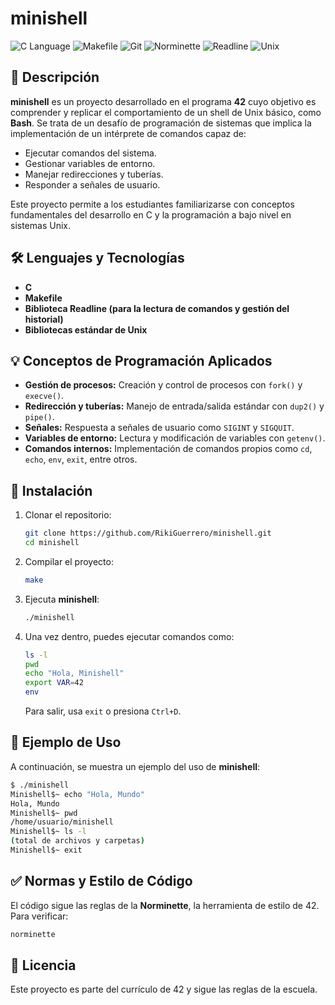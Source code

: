 # minishell

![C Language](https://img.shields.io/badge/C-Programming-blue.svg) ![Makefile](https://img.shields.io/badge/Makefile-Build-orange.svg) ![Git](https://img.shields.io/badge/Git-Version%20Control-red.svg) ![Norminette](https://img.shields.io/badge/Norminette-Code%20Style-brightgreen.svg) ![Readline](https://img.shields.io/badge/Readline-CLI-lightgrey.svg) ![Unix](https://img.shields.io/badge/Unix-System-critical.svg)

## 📌 Descripción

**minishell** es un proyecto desarrollado en el programa **42** cuyo objetivo es comprender y replicar el comportamiento de un shell de Unix básico, como **Bash**. Se trata de un desafío de programación de sistemas que implica la implementación de un intérprete de comandos capaz de:
- Ejecutar comandos del sistema.
- Gestionar variables de entorno.
- Manejar redirecciones y tuberías.
- Responder a señales de usuario.

Este proyecto permite a los estudiantes familiarizarse con conceptos fundamentales del desarrollo en C y la programación a bajo nivel en sistemas Unix.

## 🛠 Lenguajes y Tecnologías

- **C**
- **Makefile**
- **Biblioteca Readline (para la lectura de comandos y gestión del historial)**
- **Bibliotecas estándar de Unix**

## 💡 Conceptos de Programación Aplicados

- **Gestión de procesos:** Creación y control de procesos con ``fork()`` y ``execve()``.
- **Redirección y tuberías:** Manejo de entrada/salida estándar con ``dup2()`` y ``pipe()``.
- **Señales:** Respuesta a señales de usuario como ``SIGINT`` y ``SIGQUIT``.
- **Variables de entorno:** Lectura y modificación de variables con ``getenv()``.
- **Comandos internos:** Implementación de comandos propios como ``cd``, ``echo``, ``env``, ``exit``, entre otros.

## 🚀 Instalación

1. Clonar el repositorio:
   ```bash
   git clone https://github.com/RikiGuerrero/minishell.git
   cd minishell
2. Compilar el proyecto:
   ```bash
   make
   ```
3. Ejecuta **minishell**:
   ```bash
   ./minishell
   ```
4. Una vez dentro, puedes ejecutar comandos como:
   ```bash
   ls -l
   pwd
   echo "Hola, Minishell"
   export VAR=42
   env
   ```
   Para salir, usa ``exit`` o presiona ``Ctrl+D``.

## 🎯 Ejemplo de Uso

A continuación, se muestra un ejemplo del uso de **minishell**:
```bash
$ ./minishell
Minishell$~ echo "Hola, Mundo"
Hola, Mundo
Minishell$~ pwd
/home/usuario/minishell
Minishell$~ ls -l
(total de archivos y carpetas)
Minishell$~ exit
```

## ✅ Normas y Estilo de Código

El código sigue las reglas de la **Norminette**, la herramienta de estilo de 42. Para verificar:
```bash
norminette
```

## 📜 Licencia

Este proyecto es parte del currículo de 42 y sigue las reglas de la escuela.
